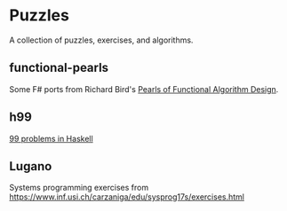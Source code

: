 # Puzzles

A collection of puzzles, exercises, and algorithms.

## functional-pearls

Some F# ports from Richard Bird's [Pearls of Functional Algorithm Design](https://www.amazon.com/Pearls-Functional-Algorithm-Design-Richard/dp/0521513383).


## h99

[99 problems in Haskell](https://wiki.haskell.org/H-99:_Ninety-Nine_Haskell_Problems)


## Lugano

Systems programming exercises from https://www.inf.usi.ch/carzaniga/edu/sysprog17s/exercises.html


